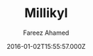 ---
layout: JamstackTheme
title: Millikyl
github: https://github.com/fareez-ahamed/millikyl
demo: https://fareez-ahamed.github.io/millikyl/
author: Fareez Ahamed
ssg: Jekyll
date: 2016-01-02T15:55:57.000Z
description: A Jekyll theme based on the super minimal Milligram CSS Framework
stale: true
---